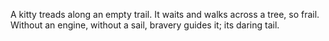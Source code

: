 A kitty treads along an empty trail.
It waits and walks across a tree, so frail.
Without an engine, without a sail,
bravery guides it; its daring tail. 


<!---
kittyContagious/kittyContagious is a ✨ special ✨ repository because its `README.md` (this file) appears on your GitHub profile.
You can click the Preview link to take a look at your changes.
--->
